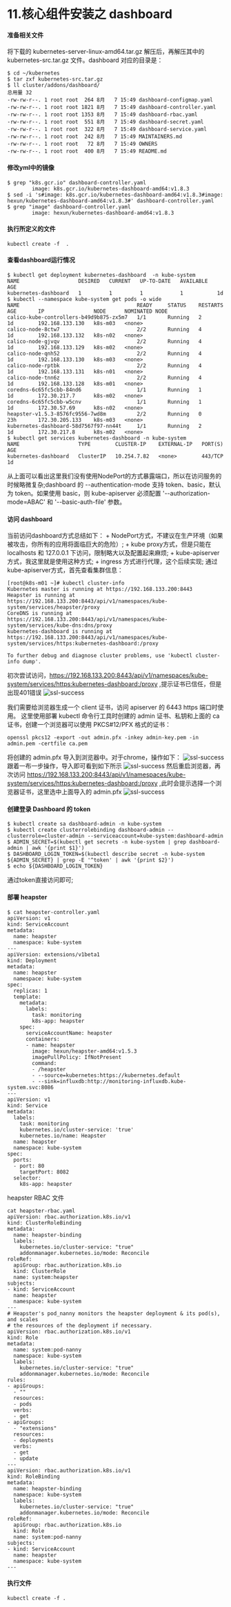 # 11.核心组件安装之 dashboard
#### 准备相关文件
将下载的 kubernetes-server-linux-amd64.tar.gz 解压后，再解压其中的 kubernetes-src.tar.gz 文件。dashboard 对应的目录是：
```
$ cd ~/kubernetes
$ tar zxf kubernetes-src.tar.gz
$ ll cluster/addons/dashboard/
总用量 32
-rw-rw-r--. 1 root root  264 8月   7 15:49 dashboard-configmap.yaml
-rw-rw-r--. 1 root root 1821 8月   7 15:49 dashboard-controller.yaml
-rw-rw-r--. 1 root root 1353 8月   7 15:49 dashboard-rbac.yaml
-rw-rw-r--. 1 root root  551 8月   7 15:49 dashboard-secret.yaml
-rw-rw-r--. 1 root root  322 8月   7 15:49 dashboard-service.yaml
-rw-rw-r--. 1 root root  242 8月   7 15:49 MAINTAINERS.md
-rw-rw-r--. 1 root root   72 8月   7 15:49 OWNERS
-rw-rw-r--. 1 root root  400 8月   7 15:49 README.md
```
#### 修改yml中的镜像
```
$ grep "k8s.gcr.io" dashboard-controller.yaml 
        image: k8s.gcr.io/kubernetes-dashboard-amd64:v1.8.3
$ sed -i 's#image: k8s.gcr.io/kubernetes-dashboard-amd64:v1.8.3#image: hexun/kubernetes-dashboard-amd64:v1.8.3#' dashboard-controller.yaml 
$ grep "image" dashboard-controller.yaml 
        image: hexun/kubernetes-dashboard-amd64:v1.8.3
```
#### 执行所定义的文件
```
kubectl create -f  .
```
#### 查看dashboard运行情况
```
$ kubectl get deployment kubernetes-dashboard  -n kube-system
NAME                   DESIRED   CURRENT   UP-TO-DATE   AVAILABLE   AGE
kubernetes-dashboard   1         1         1            1           1d
$ kubectl --namespace kube-system get pods -o wide
NAME                                      READY     STATUS    RESTARTS   AGE       IP                NODE      NOMINATED NODE
calico-kube-controllers-b49d9b875-zx5m7   1/1       Running   2          1d        192.168.133.130   k8s-m03   <none>
calico-node-8ctw7                         2/2       Running   4          1d        192.168.133.132   k8s-n02   <none>
calico-node-gjvqv                         2/2       Running   4          1d        192.168.133.129   k8s-m02   <none>
calico-node-qnh52                         2/2       Running   4          1d        192.168.133.130   k8s-m03   <none>
calico-node-rptbk                         2/2       Running   4          1d        192.168.133.131   k8s-n01   <none>
calico-node-tnn6z                         2/2       Running   4          1d        192.168.133.128   k8s-m01   <none>
coredns-6c65fc5cbb-84nd6                  1/1       Running   1          1d        172.30.217.7      k8s-m02   <none>
coredns-6c65fc5cbb-w5cnv                  1/1       Running   1          1d        172.30.57.69      k8s-n02   <none>
heapster-v1.5.3-8576fc9556-7wd8m          2/2       Running   0          23h       172.30.205.133    k8s-m03   <none>
kubernetes-dashboard-58d7567f97-nn44t     1/1       Running   2          1d        172.30.217.8      k8s-m02   <none>
$ kubectl get services kubernetes-dashboard -n kube-system
NAME                   TYPE        CLUSTER-IP    EXTERNAL-IP   PORT(S)   AGE
kubernetes-dashboard   ClusterIP   10.254.7.82   <none>        443/TCP   1d
```
从上面可以看出这里我们没有使用NodePort的方式暴露端口，所以在访问服务的时候略微复杂;dashboard 的 --authentication-mode 支持 token、basic，默认为 token。如果使用 basic，则 kube-apiserver 必须配置 '--authorization-mode=ABAC' 和 '--basic-auth-file' 参数。
#### 访问 dashboard
当前访问dashboard方式总结如下：
    + NodePort方式，不建议在生产环境（如果被攻击，你所有的应用将面临巨大的危险）;
    + kube proxy方式，但是只能在localhosts 和 127.0.0.1 下访问，限制略大以及配置起来麻烦;
    + kube-apiserver方式，我这里就是使用这种方式;
    + ingress 方式进行代理，这个后续实现;
通过kube-apiserver方式，首先查看集群信息：
```
[root@k8s-m01 ~]# kubectl cluster-info
Kubernetes master is running at https://192.168.133.200:8443
Heapster is running at https://192.168.133.200:8443/api/v1/namespaces/kube-system/services/heapster/proxy
CoreDNS is running at https://192.168.133.200:8443/api/v1/namespaces/kube-system/services/kube-dns:dns/proxy
kubernetes-dashboard is running at https://192.168.133.200:8443/api/v1/namespaces/kube-system/services/https:kubernetes-dashboard:/proxy

To further debug and diagnose cluster problems, use 'kubectl cluster-info dump'.
```
初次尝试访问，https://192.168.133.200:8443/api/v1/namespaces/kube-system/services/https:kubernetes-dashboard:/proxy ,提示证书已信任，但是出现401错误
![ssl-success](images/htts-error.png)

我们需要给浏览器生成一个 client 证书，访问 apiserver 的 6443 https 端口时使用。
这里使用部署 kubectl 命令行工具时创建的 admin 证书、私钥和上面的 ca 证书，创建一个浏览器可以使用 PKCS#12/PFX 格式的证书：
```
openssl pkcs12 -export -out admin.pfx -inkey admin-key.pem -in admin.pem -certfile ca.pem
```
将创建的 admin.pfx 导入到浏览器中。对于chrome，操作如下：
![ssl-success](images/chrome-set.png)
跟着一布一步操作，导入即可看到如下所示
![ssl-success](images/chrome-key.png)
然后重启浏览器，再次访问 https://192.168.133.200:8443/api/v1/namespaces/kube-system/services/https:kubernetes-dashboard:/proxy ,此时会提示选择一个浏览器证书，这里选中上面导入的 admin.pfx
![ssl-success](images/htts-succ.png)
####  创建登录 Dashboard 的 token
```
$ kubectl create sa dashboard-admin -n kube-system
$ kubectl create clusterrolebinding dashboard-admin --clusterrole=cluster-admin --serviceaccount=kube-system:dashboard-admin
$ ADMIN_SECRET=$(kubectl get secrets -n kube-system | grep dashboard-admin | awk '{print $1}')
$ DASHBOARD_LOGIN_TOKEN=$(kubectl describe secret -n kube-system ${ADMIN_SECRET} | grep -E '^token' | awk '{print $2}')
$ echo ${DASHBOARD_LOGIN_TOKEN}
```
通过token直接访问即可;
#### 部署 heapster 
```
$ cat heapster-controller.yaml 
apiVersion: v1
kind: ServiceAccount
metadata:
  name: heapster
  namespace: kube-system
---
apiVersion: extensions/v1beta1
kind: Deployment
metadata:
  name: heapster
  namespace: kube-system
spec:
  replicas: 1
  template:
    metadata:
      labels:
        task: monitoring
        k8s-app: heapster
    spec:
      serviceAccountName: heapster
      containers:
      - name: heapster
        image: hexun/heapster-amd64:v1.5.3
        imagePullPolicy: IfNotPresent
        command:
        - /heapster
        - --source=kubernetes:https://kubernetes.default
        - --sink=influxdb:http://monitoring-influxdb.kube-system.svc:8086
---
apiVersion: v1
kind: Service
metadata:
  labels:
    task: monitoring
    kubernetes.io/cluster-service: 'true'
    kubernetes.io/name: Heapster
  name: heapster
  namespace: kube-system
spec:
  ports:
  - port: 80
    targetPort: 8082
  selector:
    k8s-app: heapster
```
heapster RBAC 文件
```
cat heapster-rbac.yaml 
apiVersion: rbac.authorization.k8s.io/v1
kind: ClusterRoleBinding
metadata:
  name: heapster-binding
  labels:
    kubernetes.io/cluster-service: "true"
    addonmanager.kubernetes.io/mode: Reconcile
roleRef:
  apiGroup: rbac.authorization.k8s.io
  kind: ClusterRole
  name: system:heapster
subjects:
- kind: ServiceAccount
  name: heapster
  namespace: kube-system
---
# Heapster's pod_nanny monitors the heapster deployment & its pod(s), and scales
# the resources of the deployment if necessary.
apiVersion: rbac.authorization.k8s.io/v1
kind: Role
metadata:
  name: system:pod-nanny
  namespace: kube-system
  labels:
    kubernetes.io/cluster-service: "true"
    addonmanager.kubernetes.io/mode: Reconcile
rules:
- apiGroups:
  - ""
  resources:
  - pods
  verbs:
  - get
- apiGroups:
  - "extensions"
  resources:
  - deployments
  verbs:
  - get
  - update
---
apiVersion: rbac.authorization.k8s.io/v1
kind: RoleBinding
metadata:
  name: heapster-binding
  namespace: kube-system
  labels:
    kubernetes.io/cluster-service: "true"
    addonmanager.kubernetes.io/mode: Reconcile
roleRef:
  apiGroup: rbac.authorization.k8s.io
  kind: Role
  name: system:pod-nanny
subjects:
- kind: ServiceAccount
  name: heapster
  namespace: kube-system
---
```
#### 执行文件
```
kubectl create -f .
```
